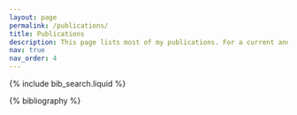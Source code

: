 ```yaml
---
layout: page
permalink: /publications/
title: Publications
description: This page lists most of my publications. For a current and comprehensive list, please visit my Google Scholar page.
nav: true
nav_order: 4
---
```


<!-- _pages/publications.md -->

<!-- Bibsearch Feature -->

{% include bib_search.liquid %}

<div class="publications">

{% bibliography %}

</div>
